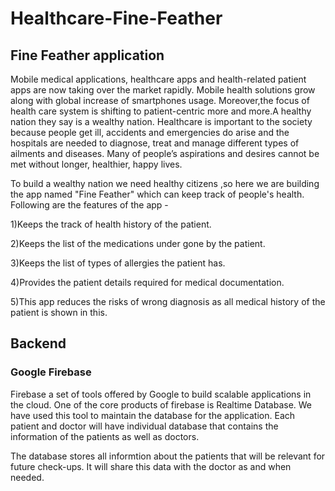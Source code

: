 # Healthcare-Fine-Feather
## Fine Feather application
Mobile medical applications, healthcare apps and health-related patient apps are now taking over the market rapidly. Mobile health solutions grow along with global increase of smartphones usage. Moreover,the focus of health care system is shifting to patient-centric more and more.A healthy nation they say is a wealthy nation. Healthcare is important to the society because people get ill, accidents and emergencies do arise and the hospitals are needed to diagnose, treat and manage different types of ailments and diseases. Many of people’s aspirations and desires cannot be met without longer, healthier, happy lives. 

To build a wealthy nation we need healthy citizens ,so here we are building the app named "Fine Feather" which can keep track of people's health. Following are the features of the app -

1)Keeps the track of health history of the patient.

2)Keeps the list of the medications under gone by the patient.

3)Keeps the list of types of allergies the patient has.

4)Provides the patient details required for medical documentation.

5)This app reduces the risks of wrong diagnosis as all medical history of the patient is shown in this.

## Backend
### Google Firebase
Firebase a set of tools offered by Google to build scalable applications in the cloud. One of the core products of firebase is Realtime Database. We have used this tool to maintain the database for the application. Each patient and doctor will have individual database that contains the information of the patients as well as doctors.


The database stores all informtion about the patients that will be relevant for future check-ups. It will share this data with the doctor as and when needed.
